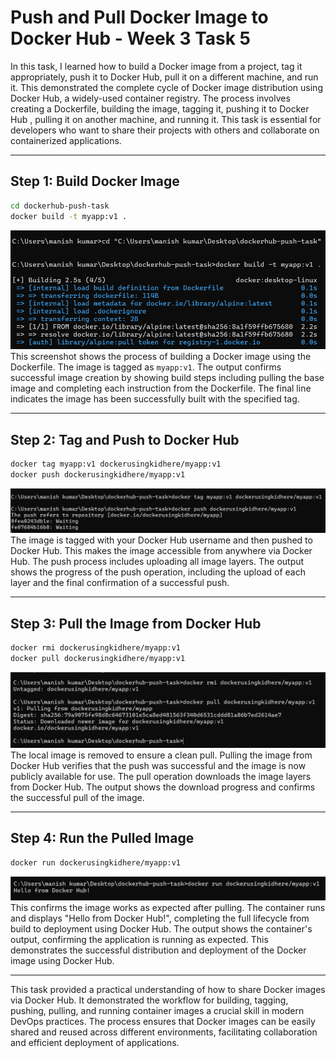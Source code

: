 
# Push and Pull Docker Image to Docker Hub - Week 3 Task 5

In this task, I learned how to build a Docker image from a project, tag it appropriately, push it to Docker Hub, pull it on a different machine, and run it. This demonstrated the complete cycle of Docker image distribution using Docker Hub, a widely-used container registry. The process involves creating a Dockerfile, building the image, tagging it, pushing it to Docker Hub , pulling it on another machine, and running it. This task is essential for developers who want to share their projects with others and collaborate on containerized applications.

---

## Step 1: Build Docker Image

```bash
cd dockerhub-push-task
docker build -t myapp:v1 .
```

![Image Build](Images/imagestask5/image_build.png)  
This screenshot shows the process of building a Docker image using the Dockerfile. The image is tagged as `myapp:v1`. The output confirms successful image creation by showing build steps including pulling the base image and completing each instruction from the Dockerfile. The final line indicates the image has been successfully built with the specified tag. 

---

## Step 2: Tag and Push to Docker Hub

```bash
docker tag myapp:v1 dockerusingkidhere/myapp:v1
docker push dockerusingkidhere/myapp:v1
```

![Tag and Push](Images/imagestask5/tag_and_push.png)  
The image is tagged with your Docker Hub username and then pushed to Docker Hub. This makes the image accessible from anywhere via Docker Hub. The push process includes uploading all image layers. The output shows the progress of the push operation, including the upload of each layer and the final confirmation of a successful push. 

---

## Step 3: Pull the Image from Docker Hub

```bash
docker rmi dockerusingkidhere/myapp:v1
docker pull dockerusingkidhere/myapp:v1
```

![Remote Pull](Images/imagestask5/remote_pull.png)  
The local image is removed to ensure a clean pull. Pulling the image from Docker Hub verifies that the push was successful and the image is now publicly available for use. The pull operation downloads the image layers from Docker Hub. The output shows the download progress and confirms the successful pull of the image. 

---

## Step 4: Run the Pulled Image

```bash
docker run dockerusingkidhere/myapp:v1
```

![Container Run](Images/imagestask5/container_run.png)  
This confirms the image works as expected after pulling. The container runs and displays "Hello from Docker Hub!", completing the full lifecycle from build to deployment using Docker Hub. The output shows the container's output, confirming the application is running as expected. This demonstrates the successful distribution and deployment of the Docker image using Docker Hub. 

---

This task provided a practical understanding of how to share Docker images via Docker Hub. It demonstrated the workflow for building, tagging, pushing, pulling, and running container images a crucial skill in modern DevOps practices. The process ensures that Docker images can be easily shared and reused across different environments, facilitating collaboration and efficient deployment of applications. 
